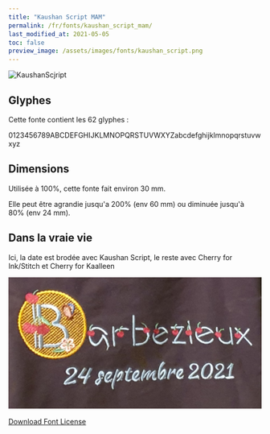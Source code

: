 ```yaml
---
title: "Kaushan Script MAM"
permalink: /fr/fonts/kaushan_script_mam/
last_modified_at: 2021-05-05
toc: false
preview_image: /assets/images/fonts/kaushan_script.png
---
```

![KaushanScjript](/assets/images/fonts/kaushan_script.png)

## Glyphes

Cette fonte contient les 62 glyphes :


0123456789ABCDEFGHIJKLMNOPQRSTUVWXYZabcdefghijklmnopqrstuvwxyz

## Dimensions

Utilisée à 100%, cette fonte fait environ 30 mm.

Elle peut être agrandie jusqu'a 200% (env 60 mm) ou diminuée jusqu'à 80% (env 24 mm).

## Dans la vraie vie

Ici, la date est brodée avec Kaushan Script, le reste avec Cherry for Ink/Stitch et Cherry for Kaalleen

![KaushanScript](/assets/images/fonts/cherry2.jpg)

[Download Font License](https://github.com/inkstitch/inkstitch/tree/main/fonts/kaushan_script_MAM/LICENSE)
